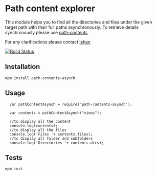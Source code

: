 # Path content explorer

This module helps you to find all the directories and files under the given target path with their full paths asynchronously. To retrieve details synchronously please use [path-contents](https://www.npmjs.com/package/path-contents)

For any clarifications please contact [Ishan](http://ishantiw.github.io)

[![Build Status](https://travis-ci.org/ishantiw/path-contents-asynch.svg?branch=master)](https://travis-ci.org/ishantiw/path-contents-asynch)

## Installation

  `npm install path-contents-asynch`

## Usage

```
  var pathContentAsynch = require('path-contents-asynch');

  var contents = pathContentAsynch("views");

  //to display all the content
  console.log(contents);
  //to display all the files
  console.log('Files '+ contents.files);
  //to display all folder and subfolders
  console.log('Directories '+ contents.dirs);

```

## Tests

  `npm test`
